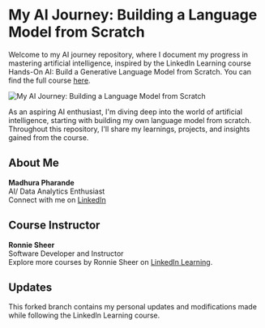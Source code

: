 # My AI Journey: Building a Language Model from Scratch
Welcome to my AI journey repository, where I document my progress in mastering artificial intelligence, inspired by the LinkedIn Learning course Hands-On AI: Build a Generative Language Model from Scratch. You can find the full course [here][lil-course-url].

![My AI Journey: Building a Language Model from Scratch][lil-thumbnail-url]

As an aspiring AI enthusiast, I'm diving deep into the world of artificial intelligence, starting with building my own language model from scratch. Throughout this repository, I'll share my learnings, projects, and insights gained from the course.

## About Me
**Madhura Pharande**  
AI/ Data Analytics Enthusiast  
Connect with me on [LinkedIn]([https://www.linkedin.com/in/your-profile](https://www.linkedin.com/in/mp03/))

## Course Instructor
**Ronnie Sheer**  
Software Developer and Instructor  
Explore more courses by Ronnie Sheer on [LinkedIn Learning](https://www.linkedin.com/learning/instructors/ronnie-sheer).

## Updates
This forked branch contains my personal updates and modifications made while following the LinkedIn Learning course.

[lil-course-url]: https://www.linkedin.com/learning/hands-on-ai-build-a-generative-language-model-from-scratch?dApp=59033956&leis=LAA
[lil-thumbnail-url]: https://media.licdn.com/dms/image/D560DAQHNA5S-6-PFWQ/learning-public-crop_675_1200/0/1692903038773?e=2147483647&v=beta&t=ssZ4cC_RQWBvFPyU6Da9sldCF1CO9cQTJYtDYGMYjp0
